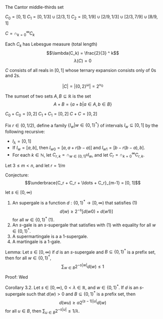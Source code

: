 The Cantor middle-thirds set

$C_0 = [0, 1]$
$C_1 = [0, 1/3] \cup [2/3, 1]$
$C_2 = [0, 1/9] \cup [2/9, 1/3] \cup [2/3, 7/9] \cup [8/9, 1]$

$C = \cap_{k = 0}^\infty C_k$

Each $C_k$ has Lebesgue measure (total length) $$\lambda(C_k) = \frac{2}{3} ^ k$$
$$\lambda(C) = 0$$

$C$ consists of all reals in $[0, 1]$ whose ternary expansion consists only of 0s and 2s.

$$|C| = |\{0, 2\}^\omega| = 2 ^ {\aleph_0}$$

The sumset of two sets $A, B \subseteq \mathbb{R}$ is the set $$A + B = \{a + b \vert a \in A, b \in B\}$$

$C_0 + C_0 = [0, 2]$
$C_1 + C_1 = [0, 2]$
$C + C = [0, 2]$

Fix $r \in (0,1/2)$, define a family $\{I_w | w \in \{0, 1\}^*\}$ of intervals $I_w \subseteq [0, 1]$ by the following recursive:

- $I_\lambda = [0, 1]$
- If $I_w = [a, b]$, then $I_{w0} = [a, a + r(b - a)]$ and $I_{w1} = [b - r(b - a), b]$.
- For each $k \in \mathbb{N}$, let $C_{r, k} = \cap_{w \in \{0, 1\}^k} I_w$, and let $C_r = \cap_{k = 0}^\infty C_{r, k}$.

Let $3 \le m < n$, and let $r = 1/m$

Conjecture: $$\underbrace{C_r + C_r + \ldots + C_r}_{m-1} = [0, 1]$$

let $s \in [0, \infty)$

1. An supergale is a function $d: \{0, 1\}^* \to [0, \infty)$ that satisfies
   (1) $$d(w) \ge 2^{-s} [d(w0) + d(w1)]$$ for all $w \in \{0, 1\}^*$ (1).
2. An $s$-gale is an $s$-supergale that satisfies with (1) with equality for all $w \in \{0, 1\}^*$.
3. A supermartingale is a a 1-supergale.
4. A martingale is a 1-gale.

Lemma: Let $s \in [0, \infty)$ if $d$ is an $s$-supergale and $B \subseteq \{0, 1\}^*$ is a prefix set, then for all $w \in \{0, 1\}^*$, $$\sum_{w \in B} 2^{-s|w|} d(w) \le 1$$

Proof: Wed

Corollary 3.2. Let $s \in [0, \infty)$, $0< \lambda \in \mathbb{R}$, and $w \in \{0, 1\}^*$. If $d$ is an $s$-supergale such that $d(w) > 0$ and $B \subseteq \{0, 1\}^*$ is a prefix set, then $$d(wu) \ge \alpha 2^{(s-1)|u|} d(w)$$ for all $u \in B$, then $\sum_{u \in B} 2^{-s|u|} \le 1/\lambda$.
